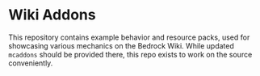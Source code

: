 # Wiki Addons

This repository contains example behavior and resource packs, used for showcasing various mechanics on the Bedrock Wiki.
While updated `mcaddons` should be provided there, this repo exists to work on the source conveniently.